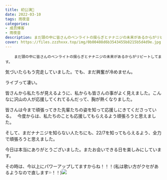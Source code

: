 ```yaml
---
title: 初公演🌈
date: 2022-03-10
tags: 雨夜音
categories: 
- 成员博客
- 雨夜音
description: まだ頭の中に皆さんのペンライトの揺らぎとナナニジの未来があるからがリピートしてます。気づいたらもう完走していました。でも、まだ興奮が冷めません。ライブって凄い。皆さんから私たちが見えるよ...
cover: https://files.zzzhxxx.top/img/0b00408d6b3543455b8215b5d4d9e.jpg 
---
```


        まだ頭の中に皆さんのペンライトの揺らぎとナナニジの未来があるからがリピートしてます。
気づいたらもう完走していました。でも、まだ興奮が冷めません。

ライブって凄い。

皆さんから私たちが見えるように、私からも皆さんの事がよく見えました。こんなに沢山の人が応援してくれてるんだって、胸が熱くなりました。

皆さんは今まで頑張ってきた先輩たちの姿を知って応援しにきてくださっている。　
今度からは、私たちのことも応援してもらえるよう頑張ろうと思えました。

そして、まだナナニジを知らない人たちにも、22/7を知ってもらえるよう、全力で頑張ろうと思えました。

今日は本当にありがとうございました。またお会いできる日を楽しみにしています。

その時は、今以上にパワーアップしてますからね！！！(私は歌い方がクセがあるようなので直します💦！！)![](https://files.zzzhxxx.top/img/0b00408d6b3543455b8215b5d4d9e.jpg)


